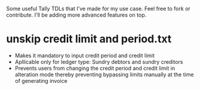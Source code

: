 Some useful Tally TDLs that I've made for my use case. Feel free to fork or contribute. I'll be adding more advanced features on top.

# unskip credit limit and period.txt
- Makes it mandatory to input credit period and credit limit
- Apllicable only for ledger type: Sundry debtors and sundry creditors
- Prevents users from changing the credit period and credit limit in alteration mode thereby preventing bypassing limits manually at the time of generating invoice